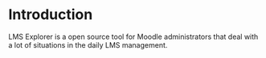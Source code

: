 # Introduction

LMS Explorer is a open source tool for Moodle administrators that deal with a lot of situations in the daily LMS management.
